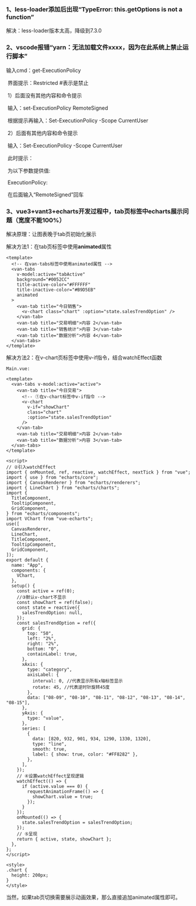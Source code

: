 ### 1、less-loader添加后出现“TypeError: this.getOptions is not a function”

解决：less-loader版本太高，降级到7.3.0

### 2、vscode报错“yarn：无法加载文件xxxx，因为在此系统上禁止运行脚本”

输入cmd：get-ExecutionPolicy

​    界面提示：Restricted      #表示是禁止

​    1）后面没有其他内容和命令提示

​        输入：set-ExecutionPolicy RemoteSigned

​        根据提示再输入：Set-ExecutionPolicy -Scope CurrentUser

​    2）后面有其他内容和命令提示

​        输入：Set-ExecutionPolicy -Scope CurrentUser

​    此时提示：

​        为以下参数提供值:

​        ExecutionPolicy: 

​    在后面输入“RemoteSigned”回车

### 3、vue3+vant3+echarts开发过程中，tab页标签中echarts展示问题（宽度不能100%）

解决原理：让图表晚于tab页初始化展示

解决方法1：在tab页标签中使用**animated**属性

```vue
<template>
  <!-- 在van-tabs标签中使用animated属性 -->
  <van-tabs
    v-model:active="tabActive"
    background="#0052CC"
    title-active-color="#FFFFFF"
    title-inactive-color="#B9D5EB"
    animated
  >
    <van-tab title="今日销售">
      <v-chart class="chart" :option="state.salesTrendOption" />
    </van-tab>
    <van-tab title="交易明细">内容 2</van-tab>
    <van-tab title="销售统计">内容 3</van-tab>
    <van-tab title="数据分析">内容 4</van-tab>
  </van-tabs>
</template>
```

解决方法2：在v-chart页标签中使用v-if指令，结合watchEffect函数

```vue
Main.vue:

<template>
  <van-tabs v-model:active="active">
    <van-tab title="今日交易">
      <!-- ①在v-chart标签中v-if指令 -->
      <v-chart
        v-if="showChart"
        class="chart"
        :option="state.salesTrendOption"
      />
    </van-tab>
    <van-tab title="交易明细">内容 2</van-tab>
    <van-tab title="数据分析">内容 3</van-tab>
  </van-tabs>
</template>

<script>
// ②引入watchEffect
import { onMounted, ref, reactive, watchEffect, nextTick } from "vue";
import { use } from "echarts/core";
import { CanvasRenderer } from "echarts/renderers";
import { LineChart } from "echarts/charts";
import {
  TitleComponent,
  TooltipComponent,
  GridComponent,
} from "echarts/components";
import VChart from "vue-echarts";
use([
  CanvasRenderer,
  LineChart,
  TitleComponent,
  TooltipComponent,
  GridComponent,
]);
export default {
  name: "App",
  components: {
    VChart,
  },
  setup() {
    const active = ref(0);
    //③默认v-chart不显示
    const showChart = ref(false);
    const state = reactive({
      salesTrendOption: null,
    });
    const salesTrendOption = ref({
      grid: {
        top: "50",
        left: "2%",
        right: "2%",
        bottom: "0",
        containLabel: true,
      },
      xAxis: {
        type: "category",
        axisLabel: {
          interval: 0, //代表显示所有x轴标签显示
          rotate: 45, //代表逆时针旋转45度
        },
        data: ["08-09", "08-10", "08-11", "08-12", "08-13", "08-14", "08-15"],
      },
      yAxis: {
        type: "value",
      },
      series: [
        {
          data: [820, 932, 901, 934, 1290, 1330, 1320],
          type: "line",
          smooth: true,
          label: { show: true, color: "#FF8282" },
        },
      ],
    });
    // ④设置watchEffect呈现逻辑
    watchEffect(() => {
      if (active.value === 0) {
        requestAnimationFrame(() => {
          showChart.value = true;
        });
      }
    });
    onMounted(() => {
      state.salesTrendOption = salesTrendOption;
    });
    // ⑤呈现
    return { active, state, showChart };
  },
};
</script>

<style>
.chart {
  height: 200px;
}
</style>
```

当然，如果tab页切换需要展示动画效果，那么直接追加animated属性即可。